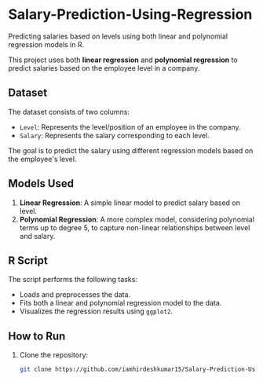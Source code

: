 # Salary-Prediction-Using-Regression
Predicting salaries based on levels using both linear and polynomial regression models in R.

This project uses both **linear regression** and **polynomial regression** to predict salaries based on the employee level in a company.

## Dataset
The dataset consists of two columns:
- `Level`: Represents the level/position of an employee in the company.
- `Salary`: Represents the salary corresponding to each level.

The goal is to predict the salary using different regression models based on the employee's level.

## Models Used
1. **Linear Regression**: A simple linear model to predict salary based on level.
2. **Polynomial Regression**: A more complex model, considering polynomial terms up to degree 5, to capture non-linear relationships between level and salary.

## R Script
The script performs the following tasks:
- Loads and preprocesses the data.
- Fits both a linear and polynomial regression model to the data.
- Visualizes the regression results using `ggplot2`.

## How to Run
1. Clone the repository:
   ```bash
   git clone https://github.com/iamhirdeshkumar15/Salary-Prediction-Using-Regression.git 
